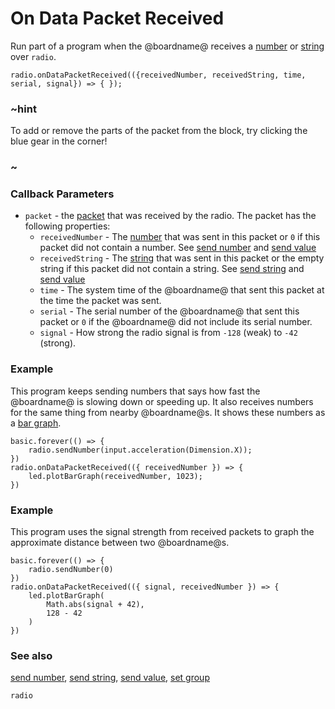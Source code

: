 # On Data Packet Received

Run part of a program when the @boardname@ receives a
[number](/types/number) or [string](/types/string) over ``radio``.


```sig
radio.onDataPacketReceived(({receivedNumber, receivedString, time, serial, signal}) => { });
```

### ~hint

To add or remove the parts of the packet from the block, try clicking the blue gear in the corner!

### ~

### Callback Parameters

* ``packet`` - the [packet](/reference/radio/packet) that was received by the radio. The packet has the following properties:
  * `receivedNumber` - The [number](/types/number) that was sent in this packet or `0` if this packet did not contain a number. See [send number](/reference/radio/send-number) and [send value](/reference/radio/send-value)
  * `receivedString` - The [string](/types/string) that was sent in this packet or the empty string if this packet did not contain a string. See [send string](/reference/radio/send-string) and [send value](/reference/radio/send-value)
  * `time` - The system time of the @boardname@ that sent this packet at the time the packet was sent.
  * `serial` - The serial number of the @boardname@ that sent this packet or `0` if the @boardname@ did not include its serial number.
  * `signal` - How strong the radio signal is from `-128` (weak) to `-42` (strong).

### Example

This program keeps sending numbers that says how fast the @boardname@ is
slowing down or speeding up.  It also receives numbers for the same
thing from nearby @boardname@s. It shows these numbers as a
[bar graph](/reference/led/plot-bar-graph).

```blocks
basic.forever(() => {
    radio.sendNumber(input.acceleration(Dimension.X));
})
radio.onDataPacketReceived(({ receivedNumber }) => {
    led.plotBarGraph(receivedNumber, 1023);
})
```

### Example

This program uses the signal strength from received packets to graph the
approximate distance between two @boardname@s.

```blocks
basic.forever(() => {
    radio.sendNumber(0)
})
radio.onDataPacketReceived(({ signal, receivedNumber }) => {
    led.plotBarGraph(
        Math.abs(signal + 42),
        128 - 42
    )
})
```

### See also

[send number](/reference/radio/send-number),
[send string](/reference/radio/send-string),
[send value](/reference/radio/send-value),
[set group](/reference/radio/set-group)

```package
radio
```